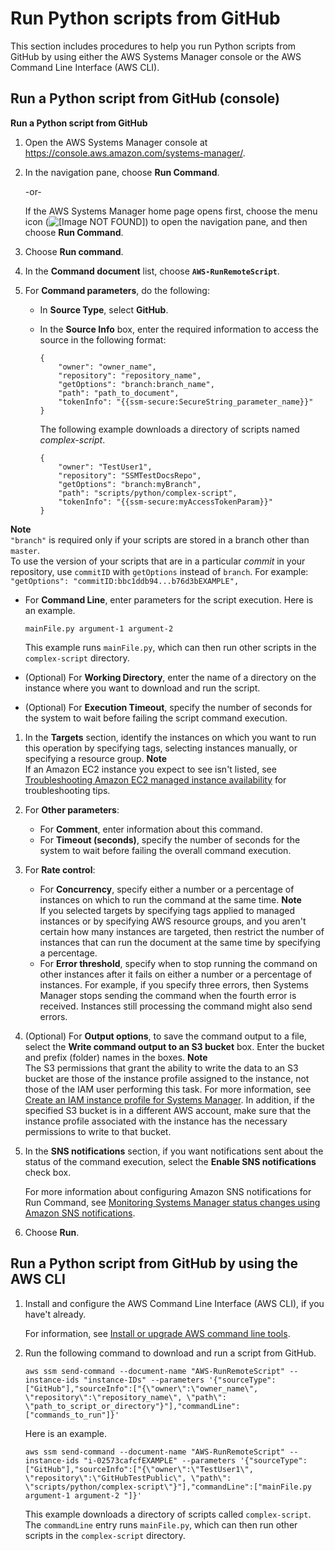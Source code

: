 # Run Python scripts from GitHub<a name="integration-github-python"></a>

This section includes procedures to help you run Python scripts from GitHub by using either the AWS Systems Manager console or the AWS Command Line Interface \(AWS CLI\)\. 

## Run a Python script from GitHub \(console\)<a name="integration-github-python-console"></a>

**Run a Python script from GitHub**

1. Open the AWS Systems Manager console at [https://console\.aws\.amazon\.com/systems\-manager/](https://console.aws.amazon.com/systems-manager/)\.

1. In the navigation pane, choose **Run Command**\.

   \-or\-

   If the AWS Systems Manager home page opens first, choose the menu icon \(![\[Image NOT FOUND\]](http://docs.aws.amazon.com/systems-manager/latest/userguide/images/menu-icon-small.png)\) to open the navigation pane, and then choose **Run Command**\.

1. Choose **Run command**\.

1. In the **Command document** list, choose **`AWS-RunRemoteScript`**\.

1. For **Command parameters**, do the following:
   + In **Source Type**, select **GitHub**\. 
   + In the **Source Info** box, enter the required information to access the source in the following format:

     ```
     {
         "owner": "owner_name",
         "repository": "repository_name",
         "getOptions": "branch:branch_name",
         "path": "path_to_document",
         "tokenInfo": "{{ssm-secure:SecureString_parameter_name}}"
     }
     ```

     The following example downloads a directory of scripts named *complex\-script*\.

     ```
     {
         "owner": "TestUser1",
         "repository": "SSMTestDocsRepo",
         "getOptions": "branch:myBranch",
         "path": "scripts/python/complex-script",
         "tokenInfo": "{{ssm-secure:myAccessTokenParam}}"
     }
     ```
**Note**  
`"branch"` is required only if your scripts are stored in a branch other than `master`\.  
To use the version of your scripts that are in a particular *commit* in your repository, use `commitID` with `getOptions` instead of `branch`\. For example:  
`"getOptions": "commitID:bbc1ddb94...b76d3bEXAMPLE",`
   + For **Command Line**, enter parameters for the script execution\. Here is an example\.

     ```
     mainFile.py argument-1 argument-2
     ```

     This example runs `mainFile.py`, which can then run other scripts in the `complex-script` directory\.
   + \(Optional\) For **Working Directory**, enter the name of a directory on the instance where you want to download and run the script\.
   + \(Optional\) For **Execution Timeout**, specify the number of seconds for the system to wait before failing the script command execution\. 

1. In the **Targets** section, identify the instances on which you want to run this operation by specifying tags, selecting instances manually, or specifying a resource group\.
**Note**  
If an Amazon EC2 instance you expect to see isn't listed, see [Troubleshooting Amazon EC2 managed instance availability](troubleshooting-managed-instances.md) for troubleshooting tips\.

1. For **Other parameters**:
   + For **Comment**, enter information about this command\.
   + For **Timeout \(seconds\)**, specify the number of seconds for the system to wait before failing the overall command execution\. 

1. For **Rate control**:
   + For **Concurrency**, specify either a number or a percentage of instances on which to run the command at the same time\.
**Note**  
If you selected targets by specifying tags applied to managed instances or by specifying AWS resource groups, and you aren't certain how many instances are targeted, then restrict the number of instances that can run the document at the same time by specifying a percentage\.
   + For **Error threshold**, specify when to stop running the command on other instances after it fails on either a number or a percentage of instances\. For example, if you specify three errors, then Systems Manager stops sending the command when the fourth error is received\. Instances still processing the command might also send errors\.

1. \(Optional\) For **Output options**, to save the command output to a file, select the **Write command output to an S3 bucket** box\. Enter the bucket and prefix \(folder\) names in the boxes\.
**Note**  
The S3 permissions that grant the ability to write the data to an S3 bucket are those of the instance profile assigned to the instance, not those of the IAM user performing this task\. For more information, see [Create an IAM instance profile for Systems Manager](setup-instance-profile.md)\. In addition, if the specified S3 bucket is in a different AWS account, make sure that the instance profile associated with the instance has the necessary permissions to write to that bucket\.

1. In the **SNS notifications** section, if you want notifications sent about the status of the command execution, select the **Enable SNS notifications** check box\.

   For more information about configuring Amazon SNS notifications for Run Command, see [Monitoring Systems Manager status changes using Amazon SNS notifications](monitoring-sns-notifications.md)\.

1. Choose **Run**\.

## Run a Python script from GitHub by using the AWS CLI<a name="integration-github-python-cli"></a>

1. Install and configure the AWS Command Line Interface \(AWS CLI\), if you have't already\.

   For information, see [Install or upgrade AWS command line tools](getting-started-cli.md)\.

1. Run the following command to download and run a script from GitHub\.

   ```
   aws ssm send-command --document-name "AWS-RunRemoteScript" --instance-ids "instance-IDs" --parameters '{"sourceType":["GitHub"],"sourceInfo":["{\"owner\":\"owner_name\", \"repository\":\"repository_name\", \"path\": \"path_to_script_or_directory"}"],"commandLine":["commands_to_run"]}'
   ```

   Here is an example\.

   ```
   aws ssm send-command --document-name "AWS-RunRemoteScript" --instance-ids "i-02573cafcfEXAMPLE" --parameters '{"sourceType":["GitHub"],"sourceInfo":["{\"owner\":\"TestUser1\", \"repository\":\"GitHubTestPublic\", \"path\": \"scripts/python/complex-script\"}"],"commandLine":["mainFile.py argument-1 argument-2 "]}'
   ```

   This example downloads a directory of scripts called `complex-script`\. The `commandLine` entry runs `mainFile.py`, which can then run other scripts in the `complex-script` directory\.